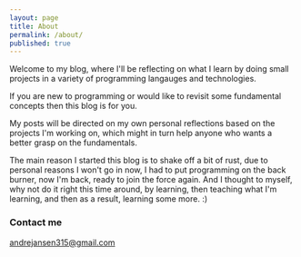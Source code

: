 ```yaml
---
layout: page
title: About
permalink: /about/
published: true
---
```


Welcome to my blog, where I'll be reflecting on what I learn by doing small projects in a variety of programming langauges and technologies.

If you are new to programming or would like to revisit some fundamental concepts then this blog is for you.

My posts will be directed on my own personal reflections based on the projects I'm working on, which might in turn help anyone who wants a better grasp on the fundamentals.

The main reason I started this blog is to shake off a bit of rust, due to personal reasons I won't go in now, I had to put programming on the back burner, now I'm back, ready to join the force again. And I thought to myself, why not do it right this time around, by learning, then teaching what I'm learning, and then as a result, learning some more. :)

### Contact me

[andrejansen315@gmail.com](mailto:andrejansen315@gmail.com)
